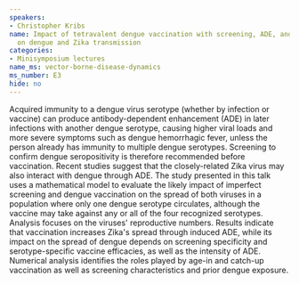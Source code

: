 ```yaml
---
speakers:
- Christopher Kribs
name: Impact of tetravalent dengue vaccination with screening, ADE, and altered infectivity
  on dengue and Zika transmission
categories:
- Minisymposium lectures
name_ms: vector-borne-disease-dynamics
ms_number: E3
hide: no
---
```

Acquired immunity to a dengue virus serotype (whether by infection or vaccine) can produce antibody-dependent enhancement (ADE) in later infections with another dengue serotype, causing higher viral loads and more severe symptoms such as dengue hemorrhagic fever, unless the person already has immunity to multiple dengue serotypes. Screening to confirm dengue seropositivity is therefore recommended before vaccination. Recent studies suggest that the closely-related Zika virus may also interact with dengue through ADE. The study presented in this talk uses a mathematical model to evaluate the likely impact of imperfect screening and dengue vaccination on the spread of both viruses in a population where only one dengue serotype circulates, although the vaccine may take against any or all of the four recognized serotypes. Analysis focuses on the viruses' reproductive numbers. Results indicate that vaccination increases Zika's spread through induced ADE, while its impact on the spread of dengue depends on screening specificity and serotype-specific vaccine efficacies, as well as the intensity of ADE. Numerical analysis identifies the roles played by age-in and catch-up vaccination as well as screening characteristics and prior dengue exposure.


